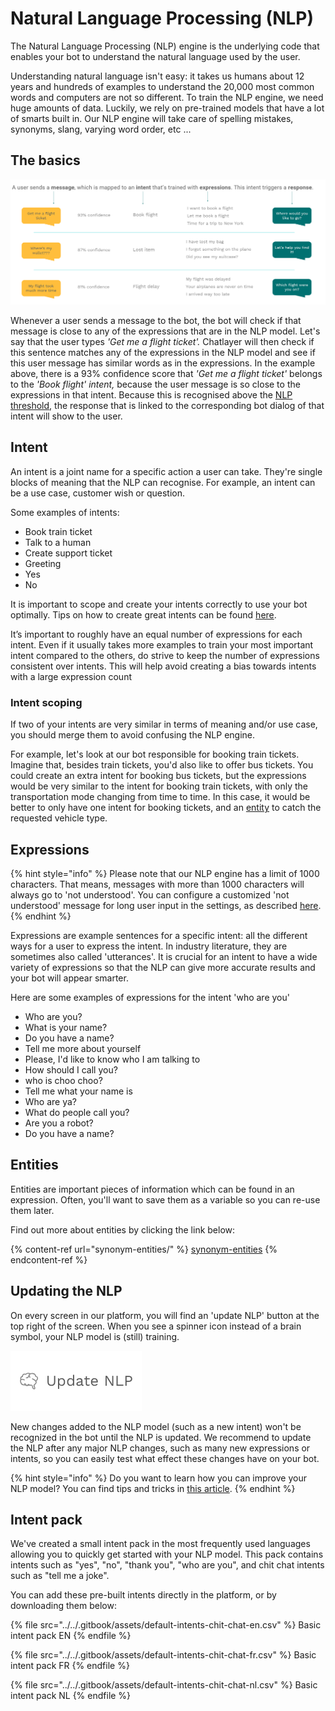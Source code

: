 # Natural Language Processing (NLP)

The Natural Language Processing (NLP) engine is the underlying code that enables your bot to understand the natural language used by the user.

Understanding natural language isn't easy: it takes us humans about 12 years and hundreds of examples to understand the 20,000 most common words and computers are not so different. To train the NLP engine, we need huge amounts of data. Luckily, we rely on pre-trained models that have a lot of smarts built in. Our NLP engine will take care of spelling mistakes, synonyms, slang, varying word order, etc ...

## The basics

![](<../../.gitbook/assets/image (697).png>)

Whenever a user sends a message to the bot, the bot will check if that message is close to any of the expressions that are in the NLP model. Let's say that the user types _'Get me a flight ticket'._ Chatlayer will then check if this sentence matches any of the expressions in the NLP model and see if this user message has similar words as in the expressions. In the example above, there is a 93% confidence score that _'Get me a flight ticket'_ belongs to the _'Book flight' intent,_ because the user message is so close to the expressions in that intent. Because this is recognised above the [NLP threshold](https://docs.chatlayer.ai/understanding-users/natural-language-processing-nlp/settings), the response that is linked to the corresponding bot dialog of that intent will show to the user.

## Intent

An intent is a joint name for a specific action a user can take. They're single blocks of meaning that the NLP can recognise. For example, an intent can be a use case, customer wish or question.

Some examples of intents:

* Book train ticket
* Talk to a human
* Create support ticket
* Greeting
* Yes
* No

It is important to scope and create your intents correctly to use your bot optimally. Tips on how to create great intents can be found [here](https://docs.chatlayer.ai/tips-and-best-practices/how-to-nlp).



It’s important to roughly have an equal number of expressions for each intent. Even if it usually takes more examples to train your most important intent compared to the others, do strive to keep the number of expressions consistent over intents. This will help avoid creating a bias towards intents with a large expression count

### Intent scoping

If two of your intents are very similar in terms of meaning and/or use case, you should merge them to avoid confusing the NLP engine.

For example, let's look at our bot responsible for booking train tickets. Imagine that, besides train tickets, you'd also like to offer bus tickets. You could create an extra intent for booking bus tickets, but the expressions would be very similar to the intent for booking train tickets, with only the transportation mode changing from time to time. In this case, it would be better to only have one intent for booking tickets, and an [entity](https://docs.chatlayer.ai/understanding-users/natural-language-processing-nlp/synonym-entities) to catch the requested vehicle type.&#x20;

## Expressions

{% hint style="info" %}
Please note that our NLP engine has a limit of 1000 characters. That means, messages with more than 1000 characters will always go to 'not understood'. You can configure a customized 'not understood' message for long user input in the settings, as described [here](https://docs.chatlayer.ai/bot-answers/settings#maximum-message-length).&#x20;
{% endhint %}

Expressions are example sentences for a specific intent: all the different ways for a user to express the intent. In industry literature, they are sometimes also called 'utterances'. It is crucial for an intent to have a wide variety of expressions so that the NLP can give more accurate results and your bot will appear smarter.

Here are some examples of expressions for the intent 'who are you'

* Who are you?
* What is your name?
* Do you have a name?
* Tell me more about yourself
* Please, I'd like to know who I am talking to
* How should I call you?
* who is choo choo?
* Tell me what your name is
* Who are ya?
* What do people call you?
* Are you a robot?
* Do you have a name?

## Entities

Entities are important pieces of information which can be found in an expression. Often, you'll want to save them as a variable so you can re-use them later.&#x20;

Find out more about entities by clicking the link below:

{% content-ref url="synonym-entities/" %}
[synonym-entities](synonym-entities/)
{% endcontent-ref %}

## Updating the NLP

On every screen in our platform, you will find an 'update NLP' button at the top right of the screen. When you see a spinner icon instead of a brain symbol, your NLP model is (still) training.

![](<../../.gitbook/assets/image (162).png>)

New changes added to the NLP model (such as a new intent) won't be recognized in the bot until the NLP is updated. We recommend to update the NLP after any major NLP changes, such as many new expressions or intents, so you can easily test what effect these changes have on your bot.

{% hint style="info" %}
Do you want to learn how you can improve your NLP model? You can find tips and tricks in [this article](https://docs.chatlayer.ai/tips-and-best-practices/how-to-nlp).
{% endhint %}

## Intent pack

We've created a small intent pack in the most frequently used languages allowing you to quickly get started with your NLP model. This pack contains intents such as "yes", "no", "thank you", "who are you", and chit chat intents such as "tell me a joke".&#x20;

You can add these pre-built intents directly in the platform, or by downloading them below:

{% file src="../../.gitbook/assets/default-intents-chit-chat-en.csv" %}
Basic intent pack EN
{% endfile %}

{% file src="../../.gitbook/assets/default-intents-chit-chat-fr.csv" %}
Basic intent pack FR
{% endfile %}

{% file src="../../.gitbook/assets/default-intents-chit-chat-nl.csv" %}
Basic intent pack NL
{% endfile %}
